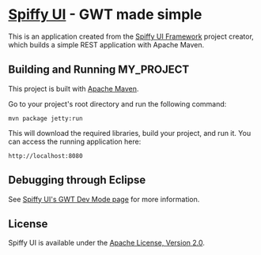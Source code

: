 [Spiffy UI](http://www.spiffyui.org) - GWT made simple
==================================================

This is an application created from the [Spiffy UI Framework](http://www.spiffyui.org) project creator, which builds a simple REST application with Apache Maven.


Building and Running MY_PROJECT
--------------------------------------

This project is built with [Apache Maven](http://maven.apache.org/).  
    
Go to your project's root directory and run the following command:

    mvn package jetty:run
        
This will download the required libraries, build your project, and run it.  You can access the running application here:

    http://localhost:8080
    

Debugging through Eclipse
--------------------------------------

See [Spiffy UI's GWT Dev Mode page](http://www.spiffyui.org/#!hostedMode) for more information.


License
--------------------------------------

Spiffy UI is available under the [Apache License, Version 2.0](http://www.apache.org/licenses/LICENSE-2.0.html).
